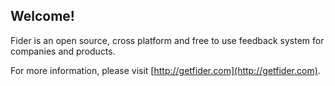 ## Welcome! 

Fider is an open source, cross platform and free to use feedback system for companies and products.

For more information, please visit [http://getfider.com](http://getfider.com).
